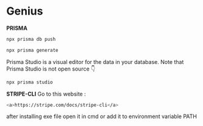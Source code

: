 # Genius

**PRISMA**
```bash
npx prisma db push
```
```bash
npx prisma generate
```
Prisma Studio is a visual editor for the data in your database. Note that Prisma Studio is not open source 👇
```bash
npx prisma studio
```
**STRIPE-CLI**
Go to this website :
```bash
<a>https://stripe.com/docs/stripe-cli</a>
```
after installing exe file open it in cmd or add it to environment variable PATH 
